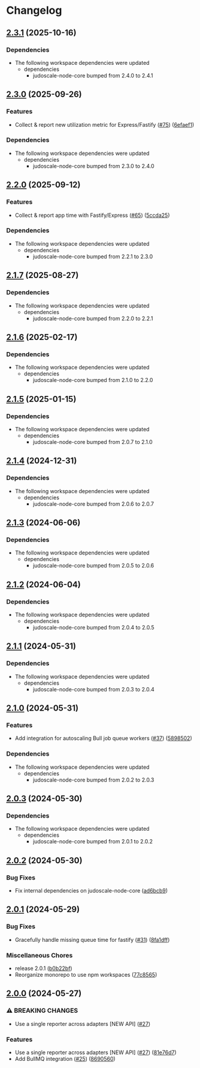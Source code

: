 # Changelog

## [2.3.1](https://github.com/judoscale/judoscale-node/compare/judoscale-fastify-v2.3.0...judoscale-fastify-v2.3.1) (2025-10-16)


### Dependencies

* The following workspace dependencies were updated
  * dependencies
    * judoscale-node-core bumped from 2.4.0 to 2.4.1

## [2.3.0](https://github.com/judoscale/judoscale-node/compare/judoscale-fastify-v2.2.0...judoscale-fastify-v2.3.0) (2025-09-26)


### Features

* Collect & report new utilization metric for Express/Fastify ([#75](https://github.com/judoscale/judoscale-node/issues/75)) ([6efaef1](https://github.com/judoscale/judoscale-node/commit/6efaef16c86ef372586d54a7f57e7ea33c836b93))


### Dependencies

* The following workspace dependencies were updated
  * dependencies
    * judoscale-node-core bumped from 2.3.0 to 2.4.0

## [2.2.0](https://github.com/judoscale/judoscale-node/compare/judoscale-fastify-v2.1.7...judoscale-fastify-v2.2.0) (2025-09-12)


### Features

* Collect & report app time with Fastify/Express ([#65](https://github.com/judoscale/judoscale-node/issues/65)) ([5ccda25](https://github.com/judoscale/judoscale-node/commit/5ccda25b609b83afe89882fbd6caaaaf7bbf8f70))


### Dependencies

* The following workspace dependencies were updated
  * dependencies
    * judoscale-node-core bumped from 2.2.1 to 2.3.0

## [2.1.7](https://github.com/judoscale/judoscale-node/compare/judoscale-fastify-v2.1.6...judoscale-fastify-v2.1.7) (2025-08-27)


### Dependencies

* The following workspace dependencies were updated
  * dependencies
    * judoscale-node-core bumped from 2.2.0 to 2.2.1

## [2.1.6](https://github.com/judoscale/judoscale-node/compare/judoscale-fastify-v2.1.5...judoscale-fastify-v2.1.6) (2025-02-17)


### Dependencies

* The following workspace dependencies were updated
  * dependencies
    * judoscale-node-core bumped from 2.1.0 to 2.2.0

## [2.1.5](https://github.com/judoscale/judoscale-node/compare/judoscale-fastify-v2.1.4...judoscale-fastify-v2.1.5) (2025-01-15)


### Dependencies

* The following workspace dependencies were updated
  * dependencies
    * judoscale-node-core bumped from 2.0.7 to 2.1.0

## [2.1.4](https://github.com/judoscale/judoscale-node/compare/judoscale-fastify-v2.1.3...judoscale-fastify-v2.1.4) (2024-12-31)


### Dependencies

* The following workspace dependencies were updated
  * dependencies
    * judoscale-node-core bumped from 2.0.6 to 2.0.7

## [2.1.3](https://github.com/judoscale/judoscale-node/compare/judoscale-fastify-v2.1.2...judoscale-fastify-v2.1.3) (2024-06-06)


### Dependencies

* The following workspace dependencies were updated
  * dependencies
    * judoscale-node-core bumped from 2.0.5 to 2.0.6

## [2.1.2](https://github.com/judoscale/judoscale-node/compare/judoscale-fastify-v2.1.1...judoscale-fastify-v2.1.2) (2024-06-04)


### Dependencies

* The following workspace dependencies were updated
  * dependencies
    * judoscale-node-core bumped from 2.0.4 to 2.0.5

## [2.1.1](https://github.com/judoscale/judoscale-node/compare/judoscale-fastify-v2.1.0...judoscale-fastify-v2.1.1) (2024-05-31)


### Dependencies

* The following workspace dependencies were updated
  * dependencies
    * judoscale-node-core bumped from 2.0.3 to 2.0.4

## [2.1.0](https://github.com/judoscale/judoscale-node/compare/judoscale-fastify-v2.0.3...judoscale-fastify-v2.1.0) (2024-05-31)


### Features

* Add integration for autoscaling Bull job queue workers ([#37](https://github.com/judoscale/judoscale-node/issues/37)) ([5898502](https://github.com/judoscale/judoscale-node/commit/58985020319f8d747c5ec4ce5c21e388d666f5f6))


### Dependencies

* The following workspace dependencies were updated
  * dependencies
    * judoscale-node-core bumped from 2.0.2 to 2.0.3

## [2.0.3](https://github.com/judoscale/judoscale-node/compare/judoscale-fastify-v2.0.2...judoscale-fastify-v2.0.3) (2024-05-30)


### Dependencies

* The following workspace dependencies were updated
  * dependencies
    * judoscale-node-core bumped from 2.0.1 to 2.0.2

## [2.0.2](https://github.com/judoscale/judoscale-node/compare/judoscale-fastify-v2.0.1...judoscale-fastify-v2.0.2) (2024-05-30)


### Bug Fixes

* Fix internal dependencies on judoscale-node-core ([ad6bcb9](https://github.com/judoscale/judoscale-node/commit/ad6bcb94561d913b67a6b5e2ed68a1477b1abeec))

## [2.0.1](https://github.com/judoscale/judoscale-node/compare/judoscale-fastify-v2.0.0...judoscale-fastify-v2.0.1) (2024-05-29)


### Bug Fixes

* Gracefully handle missing queue time for fastify ([#31](https://github.com/judoscale/judoscale-node/issues/31)) ([8fa1dff](https://github.com/judoscale/judoscale-node/commit/8fa1dff430e7cffc1f6dd97242734864145cf648))

### Miscellaneous Chores

* release 2.0.1 ([b0b22bf](https://github.com/judoscale/judoscale-node/commit/b0b22bf8dd8662d7ee4d0450abdbbf7462200492))
* Reorganize monorepo to use npm workspaces ([77c8565](https://github.com/judoscale/judoscale-node/commit/77c856565ce13859df057b73aec6f45044e9ffa6))

## [2.0.0](https://github.com/judoscale/judoscale-node/compare/judoscale-fastify-v1.3.0...judoscale-fastify-v2.0.0) (2024-05-27)


### ⚠ BREAKING CHANGES

* Use a single reporter across adapters [NEW API] ([#27](https://github.com/judoscale/judoscale-node/issues/27))

### Features

* Use a single reporter across adapters [NEW API] ([#27](https://github.com/judoscale/judoscale-node/issues/27)) ([81e76d7](https://github.com/judoscale/judoscale-node/commit/81e76d7f81c89919045649dc4109574503955304))
* Add BullMQ integration ([#25](https://github.com/judoscale/judoscale-node/issues/25)) ([8690560](https://github.com/judoscale/judoscale-node/commit/869056045d12465d1e75ac7254f9b2b55be520d7))
